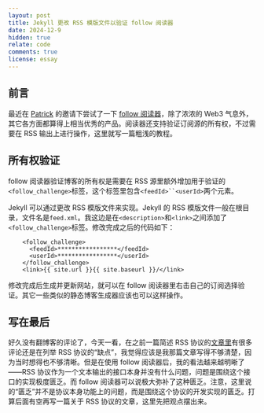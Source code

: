```yaml
---
layout: post
title: Jekyll 更改 RSS 模版文件以验证 follow 阅读器
date: 2024-12-9
hidden: true
relate: code
comments: true
license: essay
---
```


## 前言

最近在 [Patrick](https://www.pengqiqi.com/) 的邀请下尝试了一下 [follow 阅读器](https://follow.is/)，除了浓浓的 Web3 气息外，其它各方面都算得上相当优秀的产品。阅读器还支持验证订阅源的所有权，不过需要在 RSS 输出上进行操作，这里就写一篇粗浅的教程。

## 所有权验证

follow 阅读器验证博客的所有权是需要在 RSS 源里额外增加用于验证的`<follow_challenge>`标签，这个标签里包含`<feedId>``<userId>`两个元素。

Jekyll 可以通过更改 RSS 模版文件来实现。Jekyll 的 RSS 模版文件一般在根目录，文件名是`feed.xml`。我这边是在`<description>`和`<link>`之间添加了`<follow_challenge>`标签。修改完成之后的代码如下：
```<description>{{ site.description | xml_escape }}</description>
    <follow_challenge>
      <feedId>*****************</feedId>
      <userId>*****************</userId>
    </follow_challenge>
    <link>{{ site.url }}{{ site.baseurl }}/</link>
```

修改完成后生成并更新网站，就可以在 follow 阅读器里右击自己的订阅选择验证。其它一些类似的静态博客生成器应该也可以这样操作。

## 写在最后

好久没有翻博客的评论了，今天一看，在之前一篇简述 RSS 协议的[文章里](https://blog.dylanwu.space/2021/11/30/myth-of-rss.html)有很多评论还是在列举 RSS 协议的“缺点”，我觉得应该是我那篇文章写得不够清楚，因为当时想得也不够清晰。但是在使用 follow 阅读器后，我的看法越来越明晰了——RSS 协议作为一个文本输出的接口本身并没有什么问题，问题是围绕这个接口的实现极度匮乏。而 follow 阅读器可以说极大弥补了这种匮乏。注意，这里说的“匮乏”并不是协议本身功能上的问题，而是围绕这个协议的开发实现的匮乏。打算后面有空再写一篇关于 RSS 协议的文章，这里先把观点摆出来。